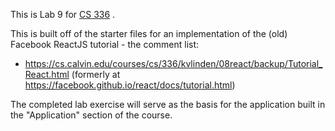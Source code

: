 This is Lab 9 for 
[CS 336](https://cs.calvin.edu/courses/cs/336/kvlinden)
.

This is built off of the starter files for an implementation of the (old) Facebook ReactJS tutorial -
the comment list:

- https://cs.calvin.edu/courses/cs/336/kvlinden/08react/backup/Tutorial_React.html
(formerly at https://facebook.github.io/react/docs/tutorial.html)

The completed lab exercise will serve as the basis for the application built in
the "Application" section of the course.


